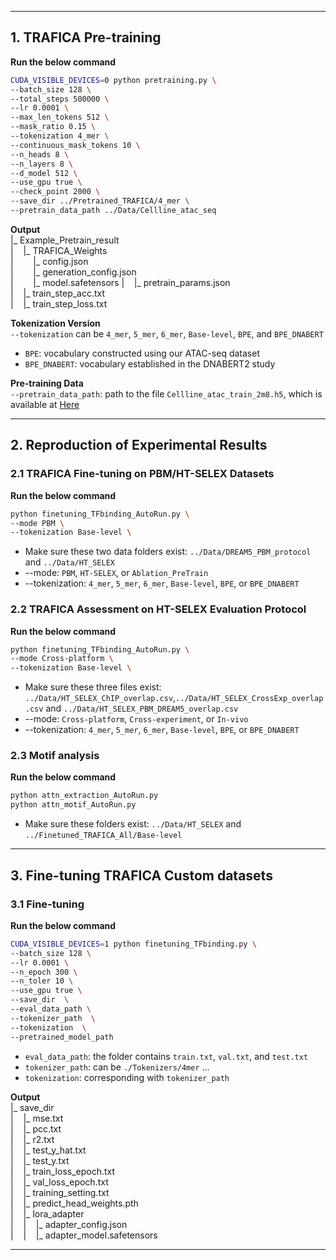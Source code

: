 **************
## 1. TRAFICA Pre-training
**Run the below command**
``` bash
CUDA_VISIBLE_DEVICES=0 python pretraining.py \
--batch_size 128 \
--total_steps 500000 \
--lr 0.0001 \
--max_len_tokens 512 \
--mask_ratio 0.15 \
--tokenization 4_mer \
--continuous_mask_tokens 10 \
--n_heads 8 \
--n_layers 8 \
--d_model 512 \
--use_gpu true \
--check_point 2000 \
--save_dir ../Pretrained_TRAFICA/4_mer \
--pretrain_data_path ../Data/Cellline_atac_seq
```

**Output**  
|_ Example_Pretrain_result  
|&nbsp;&nbsp;&nbsp;&nbsp;|_ TRAFICA_Weights  
|&nbsp;&nbsp;&nbsp;&nbsp;&nbsp;&nbsp;&nbsp;&nbsp;|_  config.json  
|&nbsp;&nbsp;&nbsp;&nbsp;&nbsp;&nbsp;&nbsp;&nbsp;|_  generation_config.json  
|&nbsp;&nbsp;&nbsp;&nbsp;&nbsp;&nbsp;&nbsp;&nbsp;|_  model.safetensors 
|&nbsp;&nbsp;&nbsp;&nbsp;|_ pretrain_params.json  
|&nbsp;&nbsp;&nbsp;&nbsp;|_ train_step_acc.txt  
|&nbsp;&nbsp;&nbsp;&nbsp;|_ train_step_loss.txt  

**Tokenization Version**  
`--tokenization` can be `4_mer`, `5_mer`, `6_mer`, `Base-level`, `BPE`, and `BPE_DNABERT`  

+ `BPE`: vocabulary constructed using our ATAC-seq dataset
+ `BPE_DNABERT`:  vocabulary established in the DNABERT2 study


**Pre-training Data**  
`--pretrain_data_path`: path to the file `Cellline_atac_train_2m8.h5`, which is available at [Here]()




**************
## 2. Reproduction of Experimental Results
### 2.1 TRAFICA Fine-tuning on PBM/HT-SELEX Datasets
**Run the below command**
``` bash
python finetuning_TFbinding_AutoRun.py \
--mode PBM \
--tokenization Base-level \
```
 
+ Make sure these two data folders exist: `../Data/DREAM5_PBM_protocol` and `../Data/HT_SELEX`
+ --mode: `PBM`, `HT-SELEX`, or `Ablation_PreTrain`
+ --tokenization: `4_mer`, `5_mer`, `6_mer`, `Base-level`, `BPE`, or `BPE_DNABERT`  

### 2.2 TRAFICA Assessment on HT-SELEX Evaluation Protocol
**Run the below command**
``` bash
python finetuning_TFbinding_AutoRun.py \
--mode Cross-platform \
--tokenization Base-level \
```
+ Make sure these three files exist: `../Data/HT_SELEX_ChIP_overlap.csv`,`../Data/HT_SELEX_CrossExp_overlap.csv` and `../Data/HT_SELEX_PBM_DREAM5_overlap.csv`
+ --mode: `Cross-platform`, `Cross-experiment`, or `In-vivo`
+ --tokenization: `4_mer`, `5_mer`, `6_mer`, `Base-level`, `BPE`, or `BPE_DNABERT`  


### 2.3 Motif analysis
**Run the below command**
``` bash
python attn_extraction_AutoRun.py
python attn_motif_AutoRun.py
```
+ Make sure these folders exist: `../Data/HT_SELEX` and `../Finetuned_TRAFICA_All/Base-level`



**************
## 3. Fine-tuning TRAFICA Custom datasets
### 3.1 Fine-tuning 
**Run the below command**
``` bash
CUDA_VISIBLE_DEVICES=1 python finetuning_TFbinding.py \
--batch_size 128 \
--lr 0.0001 \
--n_epoch 300 \
--n_toler 10 \
--use_gpu true \
--save_dir  \
--eval_data_path \
--tokenizer_path  \
--tokenization  \
--pretrained_model_path       
```

+ `eval_data_path`: the folder contains `train.txt`, `val.txt`, and `test.txt`  
+ `tokenizer_path`: can be `./Tokenizers/4mer` ...
+ `tokenization`: corresponding with `tokenizer_path`

**Output**  
|_ save_dir   
|&nbsp;&nbsp;&nbsp;&nbsp;|_ mse.txt  
|&nbsp;&nbsp;&nbsp;&nbsp;|_ pcc.txt  
|&nbsp;&nbsp;&nbsp;&nbsp;|_ r2.txt  
|&nbsp;&nbsp;&nbsp;&nbsp;|_ test_y_hat.txt  
|&nbsp;&nbsp;&nbsp;&nbsp;|_ test_y.txt  
|&nbsp;&nbsp;&nbsp;&nbsp;|_ train_loss_epoch.txt  
|&nbsp;&nbsp;&nbsp;&nbsp;|_ val_loss_epoch.txt  
|&nbsp;&nbsp;&nbsp;&nbsp;|_ training_setting.txt  
|&nbsp;&nbsp;&nbsp;&nbsp;|_ predict_head_weights.pth  
|&nbsp;&nbsp;&nbsp;&nbsp;|_ lora_adapter  
|&nbsp;&nbsp;&nbsp;&nbsp;|&nbsp;&nbsp;&nbsp;&nbsp;|_ adapter_config.json  
|&nbsp;&nbsp;&nbsp;&nbsp;|&nbsp;&nbsp;&nbsp;&nbsp;|_ adapter_model.safetensors  




**************


